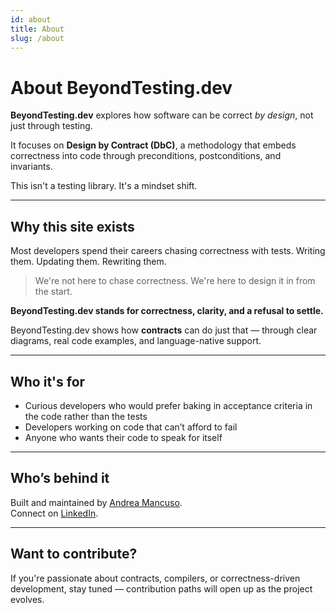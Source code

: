 ```yaml
---
id: about
title: About
slug: /about
---
```


# About BeyondTesting.dev

**BeyondTesting.dev** explores how software can be correct _by design_, not just through testing.

It focuses on **Design by Contract (DbC)**, a methodology that embeds correctness into code through preconditions, postconditions, and invariants.

This isn't a testing library. It's a mindset shift.

---

## Why this site exists

Most developers spend their careers chasing correctness with tests. Writing them. Updating them. Rewriting them.

> We're not here to chase correctness. We're here to design it in from the start.

**BeyondTesting.dev stands for correctness, clarity, and a refusal to settle.**

BeyondTesting.dev shows how **contracts** can do just that — through clear diagrams, real code examples, and language-native support.

---

## Who it's for

- Curious developers who would prefer baking in acceptance criteria in the code rather than the tests
- Developers working on code that can’t afford to fail
- Anyone who wants their code to speak for itself

---

## Who’s behind it

Built and maintained by [Andrea Mancuso](https://github.com/andreamancuso).  
Connect on [LinkedIn](https://www.linkedin.com/in/andrea-m-95ba44185/).

---

## Want to contribute?

If you're passionate about contracts, compilers, or correctness-driven development, stay tuned — contribution paths will open up as the project evolves.

